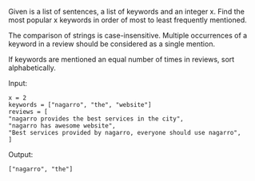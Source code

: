 Given is a list of sentences, a list of keywords and an integer x. Find the most popular x keywords in order of most to least frequently mentioned.

The comparison of strings is case-insensitive.
Multiple occurrences of a keyword in a review should be considered as a single mention.

If keywords are mentioned an equal number of times in reviews, sort alphabetically.

Input:

```
x = 2
keywords = ["nagarro", "the", "website"]
reviews = [
"nagarro provides the best services in the city",
"nagarro has awesome website",
"Best services provided by nagarro, everyone should use nagarro",
]
```

Output:

```
["nagarro", "the"]
```